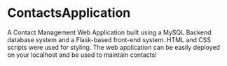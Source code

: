 # ContactsApplication
A Contact Management Web Application built using a MySQL Backend database system and a Flask-based front-end system. HTML and CSS scripts were used for styling. The web application can be easily deployed on your localhost and be used to maintain contacts!
